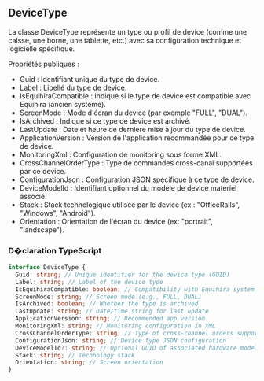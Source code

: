 ﻿## DeviceType

La classe DeviceType représente un type ou profil de device (comme une caisse, une borne, une tablette, etc.) avec sa configuration technique et logicielle spécifique. 

Propriétés publiques :
- Guid : Identifiant unique du type de device.
- Label : Libellé du type de device.
- IsEquihiraCompatible : Indique si le type de device est compatible avec Equihira (ancien système).
- ScreenMode : Mode d'écran du device (par exemple "FULL", "DUAL").
- IsArchived : Indique si ce type de device est archivé.
- LastUpdate : Date et heure de dernière mise à jour du type de device.
- ApplicationVersion : Version de l'application recommandée pour ce type de device.
- MonitoringXml : Configuration de monitoring sous forme XML.
- CrossChannelOrderType : Type de commandes cross-canal supportées par ce device.
- ConfigurationJson : Configuration JSON spécifique à ce type de device.
- DeviceModelId : Identifiant optionnel du modèle de device matériel associé.
- Stack : Stack technologique utilisée par le device (ex : "OfficeRails", "Windows", "Android").
- Orientation : Orientation de l'écran du device (ex: "portrait", "landscape").

### D�claration TypeScript
```typescript
interface DeviceType {
  Guid: string; // Unique identifier for the device type (GUID)
  Label: string; // Label of the device type
  IsEquihiraCompatible: boolean; // Compatibility with Equihira system
  ScreenMode: string; // Screen mode (e.g., FULL, DUAL)
  IsArchived: boolean; // Whether the type is archived
  LastUpdate: string; // Date/time string for last update
  ApplicationVersion: string; // Recommended app version
  MonitoringXml: string; // Monitoring configuration in XML
  CrossChannelOrderType: string; // Type of cross-channel orders supported
  ConfigurationJson: string; // Device type JSON configuration
  DeviceModelId?: string; // Optional GUID of associated hardware model
  Stack: string; // Technology stack
  Orientation: string; // Screen orientation
}
```